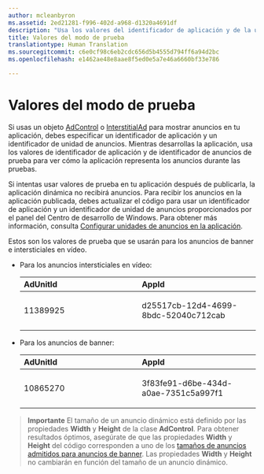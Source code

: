 ```yaml
---
author: mcleanbyron
ms.assetid: 2ed21281-f996-402d-a968-d1320a4691df
description: "Usa los valores del identificador de aplicación y de la unidad de anuncios de prueba de este artículo para ver cómo la aplicación representa los anuncios durante las pruebas."
title: Valores del modo de prueba
translationtype: Human Translation
ms.sourcegitcommit: c6e0cf98c6eb2cdc656d5b4555d794ff6a94d2bc
ms.openlocfilehash: e1462ae48e8aae8f5ed0e5a7e46a6660bf33e786

---
```


# Valores del modo de prueba




Si usas un objeto [AdControl](https://msdn.microsoft.com/library/windows/apps/microsoft.advertising.winrt.ui.adcontrol.aspx) o [InterstitialAd](https://msdn.microsoft.com/library/windows/apps/microsoft.advertising.winrt.ui.interstitialad.aspx) para mostrar anuncios en tu aplicación, debes especificar un identificador de aplicación y un identificador de unidad de anuncios. Mientras desarrollas la aplicación, usa los valores de identificador de aplicación y de identificador de anuncios de prueba para ver cómo la aplicación representa los anuncios durante las pruebas.


Si intentas usar valores de prueba en tu aplicación después de publicarla, la aplicación dinámica no recibirá anuncios. Para recibir los anuncios en la aplicación publicada, debes actualizar el código para usar un identificador de aplicación y un identificador de unidad de anuncios proporcionados por el panel del Centro de desarrollo de Windows. Para obtener más información, consulta [Configurar unidades de anuncios en la aplicación](set-up-ad-units-in-your-app.md).
 

Estos son los valores de prueba que se usarán para los anuncios de banner e intersticiales en vídeo.

* Para los anuncios intersticiales en vídeo:

    <table>
    <colgroup>
    <col width="50%" />
    <col width="50%" />
    </colgroup>
    <thead>
    <tr class="header">
    <th align="left">AdUnitId</th>
    <th align="left">AppId</th>
    </tr>
    </thead>
    <tbody>
    <tr class="odd">
    <td align="left"><p>11389925</p></td>
    <td align="left"><p>d25517cb-12d4-4699-8bdc-52040c712cab</p></td>
    </tr>
    </tbody>
    </table>

     
* Para los anuncios de banner:

    <table>
    <colgroup>
    <col width="50%" />
    <col width="50%" />
    </colgroup>
    <thead>
    <tr class="header">
    <th align="left">AdUnitId</th>
    <th align="left">AppId</th>
    </tr>
    </thead>
    <tbody>
    <tr class="odd">
    <td align="left"><p>10865270</p></td>
    <td align="left"><p>3f83fe91-d6be-434d-a0ae-7351c5a997f1</p></td>
    </tr>
    </tbody>
    </table>


> **Importante** El tamaño de un anuncio dinámico está definido por las propiedades **Width** y **Height** de la clase **AdControl**. Para obtener resultados óptimos, asegúrate de que las propiedades **Width** y **Height** del código corresponden a uno de los [tamaños de anuncios admitidos para anuncios de banner](supported-ad-sizes-for-banner-ads.md). Las propiedades **Width** y **Height** no cambiarán en función del tamaño de un anuncio dinámico.



 

 



<!--HONumber=Aug16_HO3-->


